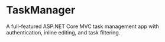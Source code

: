 # TaskManager
A full-featured ASP.NET Core MVC task management app with authentication, inline editing, and task filtering.
